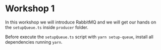 # Workshop 1

In this workshop we will introduce RabbitMQ and we will get our hands on the `setupQueue.ts` inside `producer` folder.

Before execute the `setupQueue.ts` script with `yarn setup-queue`, install all dependencies running `yarn`.
